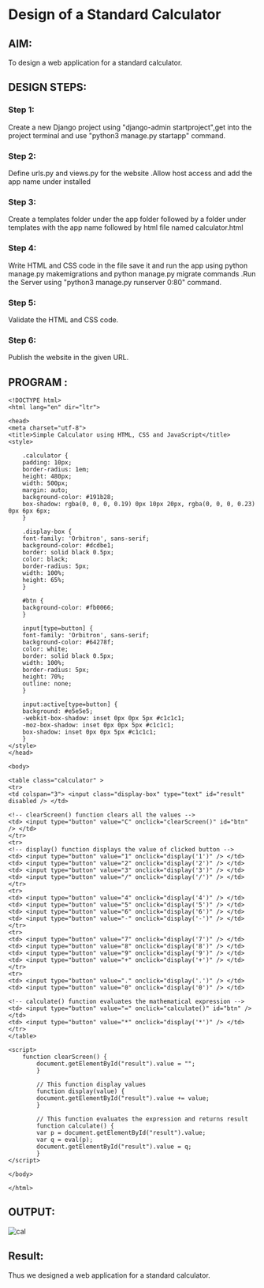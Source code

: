 # Design of a Standard Calculator

## AIM:

To design a web application for a standard calculator.

## DESIGN STEPS:

### Step 1:
Create a new Django project using  "django-admin startproject",get into the project terminal  and use "python3 manage.py startapp" command.

### Step 2:
Define  urls.py and views.py for the website .Allow host access and add the app name under installed 

### Step 3:
Create a templates folder under the app folder followed by a folder under templates with the app name followed by html file named calculator.html

### Step 4:
Write HTML and CSS code in the file save it and run the app using python manage.py makemigrations and python manage.py migrate commands .Run the Server using "python3 manage.py runserver 0:80" command.

### Step 5:
 Validate the HTML and CSS code.
### Step 6:
Publish the website in the given URL.

## PROGRAM :
```
<!DOCTYPE html>
<html lang="en" dir="ltr">

<head>
<meta charset="utf-8">
<title>Simple Calculator using HTML, CSS and JavaScript</title>
<style>

    .calculator {
    padding: 10px;
    border-radius: 1em;
    height: 480px;
    width: 500px;
    margin: auto;
    background-color: #191b28;
    box-shadow: rgba(0, 0, 0, 0.19) 0px 10px 20px, rgba(0, 0, 0, 0.23) 0px 6px 6px;
    }
    
    .display-box {
    font-family: 'Orbitron', sans-serif;
    background-color: #dcdbe1;
    border: solid black 0.5px;
    color: black;
    border-radius: 5px;
    width: 100%;
    height: 65%;
    }
    
    #btn {
    background-color: #fb0066;
    }
    
    input[type=button] {
    font-family: 'Orbitron', sans-serif;
    background-color: #64278f;
    color: white;
    border: solid black 0.5px;
    width: 100%;
    border-radius: 5px;
    height: 70%;
    outline: none;
    }
    
    input:active[type=button] {
    background: #e5e5e5;
    -webkit-box-shadow: inset 0px 0px 5px #c1c1c1;
    -moz-box-shadow: inset 0px 0px 5px #c1c1c1;
    box-shadow: inset 0px 0px 5px #c1c1c1;
    }
</style>
</head>

<body>

<table class="calculator" >
<tr>
<td colspan="3"> <input class="display-box" type="text" id="result" disabled /> </td>

<!-- clearScreen() function clears all the values -->
<td> <input type="button" value="C" onclick="clearScreen()" id="btn" /> </td>
</tr>
<tr>
<!-- display() function displays the value of clicked button -->
<td> <input type="button" value="1" onclick="display('1')" /> </td>
<td> <input type="button" value="2" onclick="display('2')" /> </td>
<td> <input type="button" value="3" onclick="display('3')" /> </td>
<td> <input type="button" value="/" onclick="display('/')" /> </td>
</tr>
<tr>
<td> <input type="button" value="4" onclick="display('4')" /> </td>
<td> <input type="button" value="5" onclick="display('5')" /> </td>
<td> <input type="button" value="6" onclick="display('6')" /> </td>
<td> <input type="button" value="-" onclick="display('-')" /> </td>
</tr>
<tr>
<td> <input type="button" value="7" onclick="display('7')" /> </td>
<td> <input type="button" value="8" onclick="display('8')" /> </td>
<td> <input type="button" value="9" onclick="display('9')" /> </td>
<td> <input type="button" value="+" onclick="display('+')" /> </td>
</tr>
<tr>
<td> <input type="button" value="." onclick="display('.')" /> </td>
<td> <input type="button" value="0" onclick="display('0')" /> </td>

<!-- calculate() function evaluates the mathematical expression -->
<td> <input type="button" value="=" onclick="calculate()" id="btn" /> </td>
<td> <input type="button" value="*" onclick="display('*')" /> </td>
</tr>
</table>

<script>
    function clearScreen() {
        document.getElementById("result").value = "";
        }
        
        // This function display values
        function display(value) {
        document.getElementById("result").value += value;
        }
        
        // This function evaluates the expression and returns result
        function calculate() {
        var p = document.getElementById("result").value;
        var q = eval(p);
        document.getElementById("result").value = q;
        }
</script>

</body>

</html>
```

## OUTPUT:
![cal](https://github.com/22009058/standard-calculator/assets/121917232/d9faf9f4-050b-474c-a493-31180298a8ae)

## Result:
Thus we designed a web application for a standard calculator.
